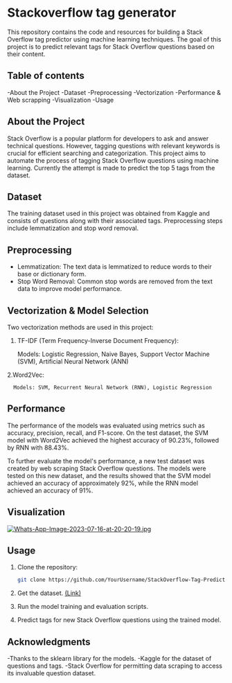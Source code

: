 # Stackoverflow tag generator

This repository contains the code and resources for building a Stack Overflow tag predictor using machine learning techniques. The goal of this project is to predict relevant tags for Stack Overflow questions based on their content.

## Table of contents
   -About the Project
   -Dataset
   -Preprocessing
   -Vectorization
   -Performance & Web scrapping
   -Visualization
   -Usage

## About the Project
Stack Overflow is a popular platform for developers to ask and answer technical questions. However, tagging questions with relevant keywords is crucial for efficient searching and categorization. This project aims to automate the process of tagging Stack Overflow questions using machine learning. Currently the attempt is made to predict the top 5 tags from the dataset.

## Dataset
The training dataset used in this project was obtained from Kaggle and consists of questions along with their associated tags. Preprocessing steps include lemmatization and stop word removal.

## Preprocessing
- Lemmatization: The text data is lemmatized to reduce words to their base or dictionary form.
- Stop Word Removal: Common stop words are removed from the text data to improve model performance.

## Vectorization & Model Selection
Two vectorization methods are used in this project:

   1. TF-IDF (Term Frequency-Inverse Document Frequency):
   
      Models: Logistic Regression, Naive Bayes, Support Vector Machine (SVM), Artificial Neural Network (ANN)
   
   2.Word2Vec:
   
      Models: SVM, Recurrent Neural Network (RNN), Logistic Regression

## Performance

The performance of the models was evaluated using metrics such as accuracy, precision, recall, and F1-score. On the test dataset, the SVM model with Word2Vec achieved the highest accuracy of 90.23%, followed by RNN with 88.43%.

To further evaluate the model's performance, a new test dataset was created by web scraping Stack Overflow questions. The models were tested on this new dataset, and the results showed that the SVM model achieved an accuracy of approximately 92%, while the RNN model achieved an accuracy of 91%.

## Visualization
[![Whats-App-Image-2023-07-16-at-20-20-19.jpg](https://i.postimg.cc/fTkFsW4J/Whats-App-Image-2023-07-16-at-20-20-19.jpg)](https://postimg.cc/6yJzLXpX)
## Usage
1. Clone the repository:
   ```bash
   git clone https://github.com/YourUsername/StackOverflow-Tag-Predictor.git

2. Get the dataset. [(Link)](https://www.kaggle.com/datasets/stackoverflow/stacksample)

3. Run the model training and evaluation scripts.

4. Predict tags for new Stack Overflow questions using the trained model.

## Acknowledgments
-Thanks to the sklearn library for the models.
-Kaggle for the dataset of questions and tags.
-Stack Overflow for permitting data scraping to access its invaluable question dataset.


